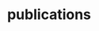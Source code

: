---
layout: publications
permalink: /publications/
title: publications
description: my research in visualization, visual analytics and human-computer interaction
nav: true
---